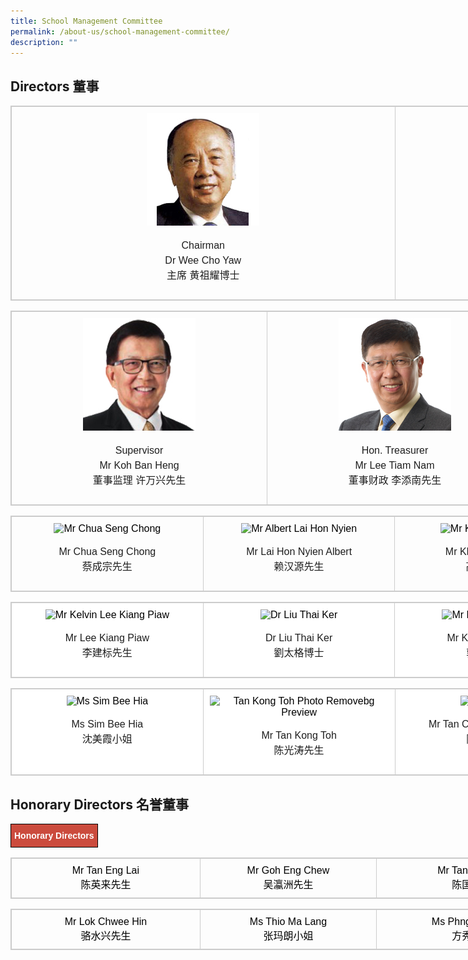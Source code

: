 ```yaml
---
title: School Management Committee
permalink: /about-us/school-management-committee/
description: ""
---
```

Directors 董事
------------

<table style="box-sizing: border-box; border: 1px solid rgba(0, 0, 0, 0.2); border-collapse: collapse; color: rgb(0, 0, 0); font-family: Montserrat, &quot;Noto Sans SC&quot;, sans-serif; font-size: medium; font-style: normal; font-variant-ligatures: normal; font-variant-caps: normal; font-weight: 400; letter-spacing: normal; orphans: 2; text-align: start; text-transform: none; white-space: normal; widows: 2; word-spacing: 0px; -webkit-text-stroke-width: 0px; text-decoration-thickness: initial; text-decoration-style: initial; text-decoration-color: initial; width: 1230px;"><tbody style="box-sizing: border-box;"><tr style="box-sizing: border-box;"><td style="box-sizing: border-box; padding: 10px; border: 1px solid rgb(204, 204, 204); width: 614.5px; text-align: center; vertical-align: top;"><img class="alignnone size-full wp-image-191" src="/images/Mr-Wee-Cho-Yaw.jpeg" alt="Mr Wee Cho Yaw" width="180" height="auto" style="box-sizing: border-box; border-style: none; max-width: 100%;"><p style="box-sizing: border-box; line-height: 1.5; font-weight: 400; color: rgb(30, 30, 30); font-size: 1em;"></p><p style="box-sizing: border-box; line-height: 1.5; font-weight: 400; color: rgb(30, 30, 30); font-size: 1em;">Chairman<br style="box-sizing: border-box;">Dr Wee Cho Yaw<br style="box-sizing: border-box;">主席 黄祖耀博士</p></td><td style="box-sizing: border-box; padding: 10px; border: 1px solid rgb(204, 204, 204); width: 614.5px; text-align: center; vertical-align: top;"><img class="alignnone size-full wp-image-179" src="/images/Dr-Jimmy-Koh-1.jpeg" alt="Dr Jimmy Koh 1" width="180" height="auto" style="box-sizing: border-box; border-style: none; max-width: 100%;"><p style="box-sizing: border-box; line-height: 1.5; font-weight: 400; color: rgb(30, 30, 30); font-size: 1em;"></p><p style="box-sizing: border-box; line-height: 1.5; font-weight: 400; color: rgb(30, 30, 30); font-size: 1em;">Vice Chairman<br style="box-sizing: border-box;">Dr Jimmy Koh<br style="box-sizing: border-box;">副主席 许仁美博士</p></td></tr></tbody></table>

<table style="box-sizing: border-box; border: 1px solid rgba(0, 0, 0, 0.2); border-collapse: collapse; color: rgb(0, 0, 0); font-family: Montserrat, &quot;Noto Sans SC&quot;, sans-serif; font-size: medium; font-style: normal; font-variant-ligatures: normal; font-variant-caps: normal; font-weight: 400; letter-spacing: normal; orphans: 2; text-align: start; text-transform: none; white-space: normal; widows: 2; word-spacing: 0px; -webkit-text-stroke-width: 0px; text-decoration-thickness: initial; text-decoration-style: initial; text-decoration-color: initial; width: 1230px;"><tbody style="box-sizing: border-box;"><tr style="box-sizing: border-box;"><td style="box-sizing: border-box; padding: 10px; border: 1px solid rgb(204, 204, 204); width: 409.664px; text-align: center; vertical-align: top;"><img class="alignnone size-full wp-image-188" src="/images/Mr-Koh-Ban-Heng.jpeg" alt="Mr Koh Ban Heng" width="180" height="auto" style="box-sizing: border-box; border-style: none; max-width: 100%;"><p style="box-sizing: border-box; line-height: 1.5; font-weight: 400; color: rgb(30, 30, 30); font-size: 1em;"></p><p style="box-sizing: border-box; line-height: 1.5; font-weight: 400; color: rgb(30, 30, 30); font-size: 1em;">Supervisor<br style="box-sizing: border-box;">Mr Koh Ban Heng<br style="box-sizing: border-box;">董事监理 许万兴先生</p></td><td style="box-sizing: border-box; padding: 10px; border: 1px solid rgb(204, 204, 204); width: 409.664px; text-align: center; vertical-align: top;"><img class="alignnone size-full wp-image-189" src="/images/Mr-Lee-Tiam-Nam-1.jpeg" alt="Mr Lee Tiam Nam 1" width="180" height="auto" style="box-sizing: border-box; border-style: none; max-width: 100%;"><p style="box-sizing: border-box; line-height: 1.5; font-weight: 400; color: rgb(30, 30, 30); font-size: 1em;"></p><p style="box-sizing: border-box; line-height: 1.5; font-weight: 400; color: rgb(30, 30, 30); font-size: 1em;">Hon. Treasurer<br style="box-sizing: border-box;">Mr Lee Tiam Nam<br style="box-sizing: border-box;">董事财政 李添南先生</p></td><td style="box-sizing: border-box; padding: 10px; border: 1px solid rgb(204, 204, 204); width: 409.672px; text-align: center; vertical-align: top;"><img class="alignnone size-full wp-image-183" src="/images/Mr-Chia-Ban-Seng.jpeg" alt="Mr Chia Ban Seng" width="180" height="auto" style="box-sizing: border-box; border-style: none; max-width: 100%;"><p style="box-sizing: border-box; line-height: 1.5; font-weight: 400; color: rgb(30, 30, 30); font-size: 1em;"></p><p style="box-sizing: border-box; line-height: 1.5; font-weight: 400; color: rgb(30, 30, 30); font-size: 1em;">Hon. Secretary<br style="box-sizing: border-box;">Mr Chia Ban Seng<br style="box-sizing: border-box;">董事秘书 谢万森先生</p></td></tr></tbody></table>

<table style="box-sizing: border-box; border: 1px solid rgba(0, 0, 0, 0.2); border-collapse: collapse; color: rgb(0, 0, 0); font-family: Montserrat, &quot;Noto Sans SC&quot;, sans-serif; font-size: medium; font-style: normal; font-variant-ligatures: normal; font-variant-caps: normal; font-weight: 400; letter-spacing: normal; orphans: 2; text-align: start; text-transform: none; white-space: normal; widows: 2; word-spacing: 0px; -webkit-text-stroke-width: 0px; text-decoration-thickness: initial; text-decoration-style: initial; text-decoration-color: initial; width: 1230px;"><tbody style="box-sizing: border-box;"><tr style="box-sizing: border-box;"><td style="box-sizing: border-box; padding: 10px; border: 1px solid rgb(204, 204, 204); width: 307.25px; text-align: center; vertical-align: top;"><img class="alignnone size-full wp-image-184" src="https://chungchenghighmain.moe.edu.sg/wp-content/uploads/2019/09/Mr-Chua-Seng-Chong.jpg" alt="Mr Chua Seng Chong" width="180" height="auto" srcset="/wp-content/uploads/2019/09/Mr-Chua-Seng-Chong.jpg 180w, /wp-content/uploads/2019/09/Mr-Chua-Seng-Chong-150x150.jpg 150w" sizes="(max-width: 180px) 100vw, 180px" style="box-sizing: border-box; border-style: none; max-width: 100%;"><p style="box-sizing: border-box; line-height: 1.5; font-weight: 400; color: rgb(30, 30, 30); font-size: 1em;"></p><p style="box-sizing: border-box; line-height: 1.5; font-weight: 400; color: rgb(30, 30, 30); font-size: 1em;">Mr Chua Seng Chong<br style="box-sizing: border-box;">蔡成宗先生</p></td><td style="box-sizing: border-box; padding: 10px; border: 1px solid rgb(204, 204, 204); width: 307.25px; text-align: center; vertical-align: top;"><img class="alignnone size-full wp-image-181" src="https://chungchenghighmain.moe.edu.sg/wp-content/uploads/2019/09/Mr-Albert-Lai-Hon-Nyien.jpg" alt="Mr Albert Lai Hon Nyien" width="180" height="auto" srcset="/wp-content/uploads/2019/09/Mr-Albert-Lai-Hon-Nyien.jpg 180w, /wp-content/uploads/2019/09/Mr-Albert-Lai-Hon-Nyien-150x150.jpg 150w" sizes="(max-width: 180px) 100vw, 180px" style="box-sizing: border-box; border-style: none; max-width: 100%;"><p style="box-sizing: border-box; line-height: 1.5; font-weight: 400; color: rgb(30, 30, 30); font-size: 1em;"></p><p style="box-sizing: border-box; line-height: 1.5; font-weight: 400; color: rgb(30, 30, 30); font-size: 1em;">Mr Lai Hon Nyien Albert<br style="box-sizing: border-box;">赖汉源先生</p></td><td style="box-sizing: border-box; padding: 10px; border: 1px solid rgb(204, 204, 204); width: 307.25px; text-align: center; vertical-align: top;"><img class="alignnone size-full wp-image-187" src="https://chungchenghighmain.moe.edu.sg/wp-content/uploads/2019/09/Mr-Kho-Choon-Keng.jpg" alt="Mr Kho Choon Keng" width="180" height="auto" srcset="/wp-content/uploads/2019/09/Mr-Kho-Choon-Keng.jpg 180w, /wp-content/uploads/2019/09/Mr-Kho-Choon-Keng-150x150.jpg 150w" sizes="(max-width: 180px) 100vw, 180px" style="box-sizing: border-box; border-style: none; max-width: 100%;"><p style="box-sizing: border-box; line-height: 1.5; font-weight: 400; color: rgb(30, 30, 30); font-size: 1em;"></p><p style="box-sizing: border-box; line-height: 1.5; font-weight: 400; color: rgb(30, 30, 30); font-size: 1em;">Mr Kho Choon Keng<br style="box-sizing: border-box;">高泉庆先生</p></td><td style="box-sizing: border-box; padding: 10px; border: 1px solid rgb(204, 204, 204); width: 307.25px; text-align: center; vertical-align: top;"><img class="alignnone size-full wp-image-192" src="https://chungchenghighmain.moe.edu.sg/wp-content/uploads/2019/09/Mr-Yang-Soo-Suan.jpg" alt="Mr Yang Soo Suan" width="180" height="auto" srcset="/wp-content/uploads/2019/09/Mr-Yang-Soo-Suan.jpg 180w, /wp-content/uploads/2019/09/Mr-Yang-Soo-Suan-150x150.jpg 150w" sizes="(max-width: 180px) 100vw, 180px" style="box-sizing: border-box; border-style: none; max-width: 100%;"><p style="box-sizing: border-box; line-height: 1.5; font-weight: 400; color: rgb(30, 30, 30); font-size: 1em;"></p><p style="box-sizing: border-box; line-height: 1.5; font-weight: 400; color: rgb(30, 30, 30); font-size: 1em;">Mr Yang Soo Suan<br style="box-sizing: border-box;">杨树萱先生</p></td></tr></tbody></table>

<table style="box-sizing: border-box; border: 1px solid rgba(0, 0, 0, 0.2); border-collapse: collapse; color: rgb(0, 0, 0); font-family: Montserrat, &quot;Noto Sans SC&quot;, sans-serif; font-size: medium; font-style: normal; font-variant-ligatures: normal; font-variant-caps: normal; font-weight: 400; letter-spacing: normal; orphans: 2; text-align: start; text-transform: none; white-space: normal; widows: 2; word-spacing: 0px; -webkit-text-stroke-width: 0px; text-decoration-thickness: initial; text-decoration-style: initial; text-decoration-color: initial; width: 1230px; background-color: rgb(255, 255, 255);"><tbody style="box-sizing: border-box;"><tr style="box-sizing: border-box;"><td style="box-sizing: border-box; padding: 10px; border: 1px solid rgb(204, 204, 204); width: 307.25px; text-align: center; vertical-align: top;"><img class="alignnone size-full wp-image-186" src="https://chungchenghighmain.moe.edu.sg/wp-content/uploads/2019/09/Mr-Kelvin-Lee-Kiang-Piaw.jpg" alt="Mr Kelvin Lee Kiang Piaw" width="180" height="auto" srcset="/wp-content/uploads/2019/09/Mr-Kelvin-Lee-Kiang-Piaw.jpg 180w, /wp-content/uploads/2019/09/Mr-Kelvin-Lee-Kiang-Piaw-150x150.jpg 150w" sizes="(max-width: 180px) 100vw, 180px" style="box-sizing: border-box; border-style: none; max-width: 100%;"><p style="box-sizing: border-box; line-height: 1.5; font-weight: 400; color: rgb(30, 30, 30); font-size: 1em;"></p><p style="box-sizing: border-box; line-height: 1.5; font-weight: 400; color: rgb(30, 30, 30); font-size: 1em;">Mr Lee Kiang Piaw<br style="box-sizing: border-box;">李建标先生</p></td><td style="box-sizing: border-box; padding: 10px; border: 1px solid rgb(204, 204, 204); width: 307.25px; text-align: center; vertical-align: top;"><img class="alignnone size-full wp-image-180" src="https://chungchenghighmain.moe.edu.sg/wp-content/uploads/2019/09/Dr-Liu-Thai-Ker.jpg" alt="Dr Liu Thai Ker" width="180" height="auto" srcset="/wp-content/uploads/2019/09/Dr-Liu-Thai-Ker.jpg 180w, /wp-content/uploads/2019/09/Dr-Liu-Thai-Ker-150x150.jpg 150w" sizes="(max-width: 180px) 100vw, 180px" style="box-sizing: border-box; border-style: none; max-width: 100%;"><p style="box-sizing: border-box; line-height: 1.5; font-weight: 400; color: rgb(30, 30, 30); font-size: 1em;"></p><p style="box-sizing: border-box; line-height: 1.5; font-weight: 400; color: rgb(30, 30, 30); font-size: 1em;">Dr Liu Thai Ker<br style="box-sizing: border-box;">劉太格博士</p></td><td style="box-sizing: border-box; padding: 10px; border: 1px solid rgb(204, 204, 204); width: 308.906px; text-align: center; vertical-align: top;"><img class="alignnone size-full wp-image-185" src="https://chungchenghighmain.moe.edu.sg/wp-content/uploads/2019/09/Mr-Kek-Boon-Leong.jpg" alt="Mr Kek Boon Leong" width="180" height="auto" srcset="/wp-content/uploads/2019/09/Mr-Kek-Boon-Leong.jpg 180w, /wp-content/uploads/2019/09/Mr-Kek-Boon-Leong-150x150.jpg 150w" sizes="(max-width: 180px) 100vw, 180px" style="box-sizing: border-box; border-style: none; max-width: 100%;"><p style="box-sizing: border-box; line-height: 1.5; font-weight: 400; color: rgb(30, 30, 30); font-size: 1em;"></p><p style="box-sizing: border-box; line-height: 1.5; font-weight: 400; color: rgb(30, 30, 30); font-size: 1em;">Mr Kek Boon Leong<br style="box-sizing: border-box;">郭文龙先生</p></td><td style="box-sizing: border-box; padding: 10px; border: 1px solid rgb(204, 204, 204); width: 305.594px; text-align: center; vertical-align: top;"><img class="alignnone size-full wp-image-182" src="https://chungchenghighmain.moe.edu.sg/wp-content/uploads/2019/09/Mr-Aw-Chye-Wee.jpg" alt="Mr Aw Chye Wee" width="180" height="auto" srcset="/wp-content/uploads/2019/09/Mr-Aw-Chye-Wee.jpg 180w, /wp-content/uploads/2019/09/Mr-Aw-Chye-Wee-150x150.jpg 150w" sizes="(max-width: 180px) 100vw, 180px" style="box-sizing: border-box; border-style: none; max-width: 100%;"><p style="box-sizing: border-box; line-height: 1.5; font-weight: 400; color: rgb(30, 30, 30); font-size: 1em;"></p><p style="box-sizing: border-box; line-height: 1.5; font-weight: 400; color: rgb(30, 30, 30); font-size: 1em;">Mr Aw Chye Wee<br style="box-sizing: border-box;">胡财辉先生</p></td></tr></tbody></table>

<table style="box-sizing: border-box; border: 1px solid rgba(0, 0, 0, 0.2); border-collapse: collapse; color: rgb(0, 0, 0); font-family: Montserrat, &quot;Noto Sans SC&quot;, sans-serif; font-size: medium; font-style: normal; font-variant-ligatures: normal; font-variant-caps: normal; font-weight: 400; letter-spacing: normal; orphans: 2; text-align: start; text-transform: none; white-space: normal; widows: 2; word-spacing: 0px; -webkit-text-stroke-width: 0px; text-decoration-thickness: initial; text-decoration-style: initial; text-decoration-color: initial; width: 1230px; background-color: rgb(255, 255, 255);"><tbody style="box-sizing: border-box;"><tr style="box-sizing: border-box;"><td style="box-sizing: border-box; padding: 10px; border: 1px solid rgb(204, 204, 204); width: 307.25px; text-align: center; vertical-align: top;"><img class="alignnone wp-image-1807" src="https://chungchenghighmain.moe.edu.sg/wp-content/uploads/2021/08/Ms_Sim_Bee_Hia-removebg-preview-e1627962602652.png" alt="Ms Sim Bee Hia" width="131" height="auto" style="box-sizing: border-box; border-style: none; max-width: 100%;"><p style="box-sizing: border-box; line-height: 1.5; font-weight: 400; color: rgb(30, 30, 30); font-size: 1em;"></p><p style="box-sizing: border-box; line-height: 1.5; font-weight: 400; color: rgb(30, 30, 30); font-size: 1em;">Ms Sim Bee Hia<br style="box-sizing: border-box;">沈美霞小姐</p></td><td style="box-sizing: border-box; padding: 10px; border: 1px solid rgb(204, 204, 204); width: 307.25px; text-align: center; vertical-align: top;"><img class="alignnone wp-image-1797" src="https://chungchenghighmain.moe.edu.sg/wp-content/uploads/2021/08/tan_kong_toh_photo-removebg-preview-e1627876972696.png" alt="Tan Kong Toh Photo Removebg Preview" width="128" height="auto" style="box-sizing: border-box; border-style: none; max-width: 100%;"><p style="box-sizing: border-box; line-height: 1.5; font-weight: 400; color: rgb(30, 30, 30); font-size: 1em;"></p><p style="box-sizing: border-box; line-height: 1.5; font-weight: 400; color: rgb(30, 30, 30); font-size: 1em;">Mr Tan Kong Toh<br style="box-sizing: border-box;">陈光涛先生</p></td><td style="box-sizing: border-box; padding: 10px; border: 1px solid rgb(204, 204, 204); width: 308.906px; text-align: center; vertical-align: top;"><img class="alignnone wp-image-1800" src="https://chungchenghighmain.moe.edu.sg/wp-content/uploads/2021/08/Vincent_Tan-e1627877152870.png" alt="Vincent Tan" width="145" height="auto" style="box-sizing: border-box; border-style: none; max-width: 100%;"><p style="box-sizing: border-box; line-height: 1.5; font-weight: 400; color: rgb(30, 30, 30); font-size: 1em;"></p><p style="box-sizing: border-box; line-height: 1.5; font-weight: 400; color: rgb(30, 30, 30); font-size: 1em;">Mr Tan Chor Khoon, Vincent<br style="box-sizing: border-box;">陈祖坤先生</p></td><td style="box-sizing: border-box; padding: 10px; border: 1px solid rgb(204, 204, 204); width: 305.594px; text-align: center; vertical-align: top;">&nbsp;<p style="box-sizing: border-box; line-height: 1.5; font-weight: 400; color: rgb(30, 30, 30); font-size: 1em;"></p><p style="box-sizing: border-box; line-height: 1.5; font-weight: 400; color: rgb(30, 30, 30); font-size: 1em;">&nbsp;</p></td></tr></tbody></table>

Honorary Directors 名誉董事
-----------------------

<style type="text/css">
.tg  {border-collapse:collapse;border-spacing:0;}
.tg td{border-color:black;border-style:solid;border-width:1px;font-family:Arial, sans-serif;font-size:14px;
  overflow:hidden;padding:10px 5px;word-break:normal;}
.tg th{border-color:black;border-style:solid;border-width:1px;font-family:Arial, sans-serif;font-size:14px;
  font-weight:normal;overflow:hidden;padding:10px 5px;word-break:normal;}
.tg .tg-43yd{background-color:#CB4B3D;color:#FFF;font-weight:bold;text-align:center;vertical-align:middle}
</style>
<table class="tg">
<thead>
  <tr>
    <td class="tg-43yd" colspan="4"><span style="color:#FFF;background-color:#CB4B3D">Honorary Directors</span></td>
  </tr>
</thead>
</table>

<table style="box-sizing: border-box; border: 1px solid rgba(0, 0, 0, 0.2); border-collapse: collapse; color: rgb(0, 0, 0); font-family: Montserrat, &quot;Noto Sans SC&quot;, sans-serif; font-size: medium; font-style: normal; font-variant-ligatures: normal; font-variant-caps: normal; font-weight: 400; letter-spacing: normal; orphans: 2; text-transform: none; white-space: normal; widows: 2; word-spacing: 0px; -webkit-text-stroke-width: 0px; text-decoration-thickness: initial; text-decoration-style: initial; text-decoration-color: initial; width: 1230px; text-align: center;"><tbody style="box-sizing: border-box;"><tr style="box-sizing: border-box;"><td style="box-sizing: border-box; padding: 10px; border: 1px solid rgb(204, 204, 204); text-align: center; width: 302.336px;">Mr Tan Eng Lai<br style="box-sizing: border-box;">陈英来先生</td><td style="box-sizing: border-box; padding: 10px; border: 1px solid rgb(204, 204, 204); text-align: center; width: 282.68px;">Mr Goh Eng Chew<br style="box-sizing: border-box;">吴瀛洲先生</td><td style="box-sizing: border-box; padding: 10px; border: 1px solid rgb(204, 204, 204); text-align: center; width: 321.977px;">Mr Tan Kok Kiong<br style="box-sizing: border-box;">陈国强先生</td><td style="box-sizing: border-box; padding: 10px; border: 1px solid rgb(204, 204, 204); text-align: center; width: 322.008px;">Mr Chang Wenn Yuan<br style="box-sizing: border-box;">张文元先生</td></tr></tbody></table>

<table style="box-sizing: border-box; border: 1px solid rgba(0, 0, 0, 0.2); border-collapse: collapse; color: rgb(0, 0, 0); font-family: Montserrat, &quot;Noto Sans SC&quot;, sans-serif; font-size: medium; font-style: normal; font-variant-ligatures: normal; font-variant-caps: normal; font-weight: 400; letter-spacing: normal; orphans: 2; text-transform: none; white-space: normal; widows: 2; word-spacing: 0px; -webkit-text-stroke-width: 0px; text-decoration-thickness: initial; text-decoration-style: initial; text-decoration-color: initial; width: 1230px; text-align: center;"><tbody style="box-sizing: border-box;"><tr style="box-sizing: border-box;"><td style="box-sizing: border-box; padding: 10px; border: 1px solid rgb(204, 204, 204); text-align: center; width: 302.336px;">Mr Lok Chwee Hin<br style="box-sizing: border-box;">骆水兴先生</td><td style="box-sizing: border-box; padding: 10px; border: 1px solid rgb(204, 204, 204); text-align: center; width: 282.68px;">Ms Thio Ma Lang<br style="box-sizing: border-box;">张玛朗小姐</td><td style="box-sizing: border-box; padding: 10px; border: 1px solid rgb(204, 204, 204); text-align: center; width: 321.977px;">Ms Phng Siew Hoon<br style="box-sizing: border-box;">方秀云小姐</td><td style="box-sizing: border-box; padding: 10px; border: 1px solid rgb(204, 204, 204); text-align: center; width: 322.008px;">Mr Seah Keow Beng<br style="box-sizing: border-box;">謝侨明先生</td></tr></tbody></table>